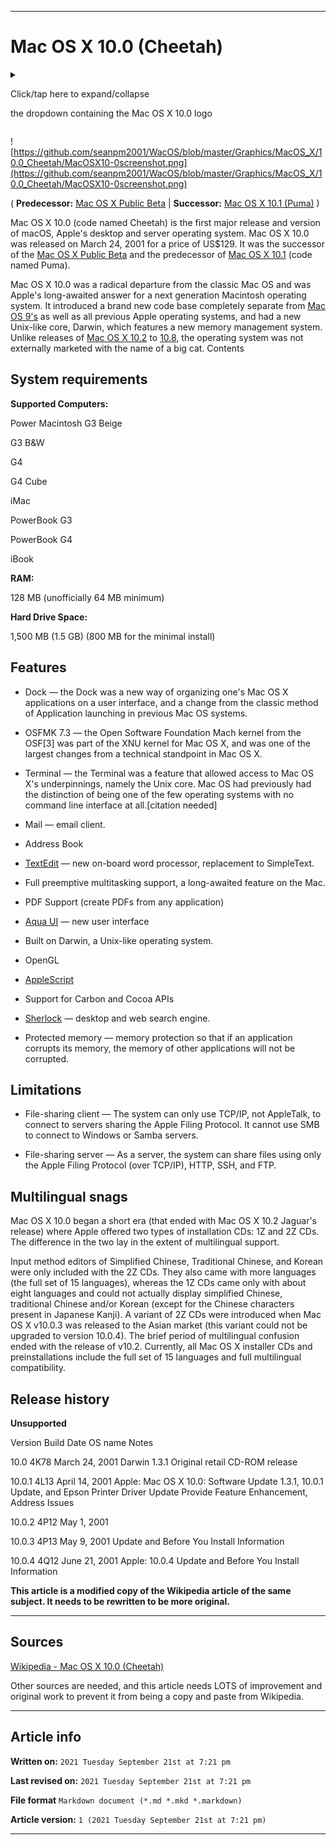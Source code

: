   
***

# Mac OS X 10.0 (Cheetah)

<details>
<summary><p>Click/tap here to expand/collapse</p>
<p>the dropdown containing the Mac OS X 10.0 logo</p></summary>

![https://github.com/seanpm2001/WacOS/blob/master/Graphics/MacOS_X/10.0_Cheetah/MacOS10.1.png](https://github.com/seanpm2001/WacOS/blob/master/Graphics/MacOS_X/10.0_Cheetah/MacOS10.1.png)

</details>

![https://github.com/seanpm2001/WacOS/blob/master/Graphics/MacOS_X/10.0_Cheetah/MacOSX10-0screenshot.png](https://github.com/seanpm2001/WacOS/blob/master/Graphics/MacOS_X/10.0_Cheetah/MacOSX10-0screenshot.png)

( **Predecessor:** [Mac OS X Public Beta](https://github.com/seanpm2001/WacOS/wiki/Mac-OS-X-Public-Beta/) | **Successor:** [Mac OS X 10.1 (Puma)](https://github.com/seanpm2001/WacOS/wiki/Mac-OS-X-10-1-Puma/) )

Mac OS X 10.0 (code named Cheetah) is the first major release and version of macOS, Apple's desktop and server operating system. Mac OS X 10.0 was released on March 24, 2001 for a price of US$129. It was the successor of the [Mac OS X Public Beta](https://github.com/seanpm2001/WacOS/wiki/Mac-OS-X-Public-Beta/) and the predecessor of [Mac OS X 10.1](https://github.com/seanpm2001/WacOS/wiki/Mac-OS-X-10-1-Puma/) (code named Puma).

Mac OS X 10.0 was a radical departure from the classic Mac OS and was Apple's long-awaited answer for a next generation Macintosh operating system. It introduced a brand new code base completely separate from [Mac OS 9's](https://github.com/seanpm2001/WacOS/wiki/Mac-OS-9/) as well as all previous Apple operating systems, and had a new Unix-like core, Darwin, which features a new memory management system. Unlike releases of [Mac OS X 10.2](https://github.com/seanpm2001/WacOS/wiki/Mac-OS-X-10-2-Jaguar/) to [10.8](https://github.com/seanpm2001/WacOS/wiki/OS-X-10-8-Lion/), the operating system was not externally marketed with the name of a big cat.
Contents

## System requirements

**Supported Computers:**

Power Macintosh G3 Beige

G3 B&W

G4

G4 Cube

iMac

PowerBook G3

PowerBook G4

iBook

**RAM:**

128 MB (unofficially 64 MB minimum)

**Hard Drive Space:**

1,500 MB (1.5 GB) (800 MB for the minimal install)

## Features

* Dock — the Dock was a new way of organizing one's Mac OS X applications on a user interface, and a change from the classic method of Application launching in previous Mac OS systems.

* OSFMK 7.3 — the Open Software Foundation Mach kernel from the OSF[3] was part of the XNU kernel for Mac OS X, and was one of the largest changes from a technical standpoint in Mac OS X.

* Terminal — the Terminal was a feature that allowed access to Mac OS X's underpinnings, namely the Unix core. Mac OS had previously had the distinction of being one of the few operating systems with no command line interface at all.[citation needed]

* Mail — email client.

* Address Book

* [TextEdit](https://github.com/seanpm2001/WacOS/wiki/TextEdit/) — new on-board word processor, replacement to SimpleText.

* Full preemptive multitasking support, a long-awaited feature on the Mac.

* PDF Support (create PDFs from any application)

* [Aqua UI](https://github.com/seanpm2001/WacOS/wiki/Aqua_(User_Interface)) — new user interface

* Built on Darwin, a Unix-like operating system.

* OpenGL

* [AppleScript](https://github.com/seanpm2001/WacOS/wiki/AppleScript/)

* Support for Carbon and Cocoa APIs

* [Sherlock](https://github.com/seanpm2001/WacOS/wiki/Sherlock/) — desktop and web search engine.
    
* Protected memory — memory protection so that if an application corrupts its memory, the memory of other applications will not be corrupted.

## Limitations

* File-sharing client — The system can only use TCP/IP, not AppleTalk, to connect to servers sharing the Apple Filing Protocol. It cannot use SMB to connect to Windows or Samba servers.
    
* File-sharing server — As a server, the system can share files using only the Apple Filing Protocol (over TCP/IP), HTTP, SSH, and FTP.

## Multilingual snags

Mac OS X 10.0 began a short era (that ended with Mac OS X 10.2 Jaguar's release) where Apple offered two types of installation CDs: 1Z and 2Z CDs. The difference in the two lay in the extent of multilingual support.

Input method editors of Simplified Chinese, Traditional Chinese, and Korean were only included with the 2Z CDs. They also came with more languages (the full set of 15 languages), whereas the 1Z CDs came only with about eight languages and could not actually display simplified Chinese, traditional Chinese and/or Korean (except for the Chinese characters present in Japanese Kanji). A variant of 2Z CDs were introduced when Mac OS X v10.0.3 was released to the Asian market (this variant could not be upgraded to version 10.0.4). The brief period of multilingual confusion ended with the release of v10.2. Currently, all Mac OS X installer CDs and preinstallations include the full set of 15 languages and full multilingual compatibility.

## Release history

**Unsupported**

Version 	Build 	Date 	OS name 	Notes

10.0 	4K78 	March 24, 2001 	Darwin 1.3.1 	Original retail CD-ROM release

10.0.1 	4L13 	April 14, 2001 	Apple: Mac OS X 10.0: Software Update 1.3.1, 10.0.1 Update, and Epson Printer Driver Update Provide Feature Enhancement, Address Issues

10.0.2 	4P12 	May 1, 2001 	

10.0.3 	4P13 	May 9, 2001 	Update and Before You Install Information

10.0.4 	4Q12 	June 21, 2001 	Apple: 10.0.4 Update and Before You Install Information 

**This article is a modified copy of the Wikipedia article of the same subject. It needs to be rewritten to be more original.**

***

## Sources

[Wikipedia - Mac OS X 10.0 (Cheetah)](https://en.wikipedia.org/wiki/Mac_OS_X_10.0/)

Other sources are needed, and this article needs LOTS of improvement and original work to prevent it from being a copy and paste from Wikipedia.

***

## Article info

**Written on:** `2021 Tuesday September 21st at 7:21 pm`

**Last revised on:** `2021 Tuesday September 21st at 7:21 pm`

**File format** `Markdown document (*.md *.mkd *.markdown)`

**Article version:** `1 (2021 Tuesday September 21st at 7:21 pm)`

***

<!-- Tools

Quick copy and paste

https://github.com/seanpm2001/WacOS/wiki/

!-->
